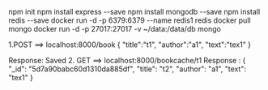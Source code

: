 npm init
npm install express --save
npm install mongodb --save
npm install redis --save
docker run -d -p 6379:6379 --name redis1 redis
docker pull mongo
docker run -d -p 27017:27017 -v ~/data:/data/db mongo

1.POST ==> localhost:8000/book
{
        "title":"t1",
        "author":"a1",
        "text":"tex1"
}

Response:
Saved
2. GET ==> localhost:8000/bookcache/t1
Response :
{
    "_id": "5d7a90babc60d1310da885df",
    "title": "t2",
    "author": "a1",
    "text": "tex1"
}
